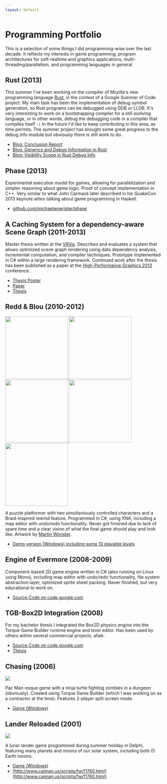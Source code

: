 ```yaml
---
layout: default
---
```


# Programming Portfolio
This is a selection of some things I did programming-wise over the last decade. It reflects my interests in game programming, program architectures for soft-realtime and graphics applications, multi-threading/parallelism, and programming languages in general.

## Rust (2013)
This summer I've been working on the compiler of Mozilla's new programming language [Rust](http://www.rust-lang.org), in the context of a Google Summer of Code project. My main task has been the implementation of debug symbol generation, so Rust programs can be debugged using GDB or LLDB. It's very interesting to work on a bootstrapping compiler for a still evolving language, or in other words, debug the debugging code in a compiler that compiles itself `:)` In the future I'd like to keep contributing in this area, as time permits. The summer project has brought some great progress to the debug info module but obviously there is still work to do.

* [Blog: Conclusion Report](http://michaelwoerister.github.io/2013/09/27/what-you-call-the-present.html)
* [Blog: Generics and Debug Information in Rust](http://michaelwoerister.github.io/2013/09/02/generics-and-debug-info.html)
* [Blog: Visibility Scope in Rust Debug Info](http://michaelwoerister.github.io/2013/08/03/visibility-scopes.html)

## Phase (2013)
Experimental execution model for games, allowing for parallelization and simpler reasoning about game logic. Proof of concept implementation in C++. Very similar to what John Carmack later described in his QuakeCon 2013 keynote when talking about game programming in Haskell.

* [github.com/michaelwoerister/phase](https://github.com/michaelwoerister/phase)

## A Caching System for a dependency-aware Scene Graph (2011-2013)
Master thesis written at the [VRVis](www.vrvis.at). Describes and evaluates a system that allows optimized scene graph rendering using data dependency analysis, incremental computation, and compiler techniques. Prototype implemented in C# within a large rendering framework. Continued work after the thesis has been published as a paper at the [High-Performance Graphics 2013](http://highperformancegraphics.org/) conference.

* [Thesis Poster](http://www.cg.tuwien.ac.at/research/publications/2012/Woerister_2012_ACS/Woerister_2012_ACS-Poster.pdf)
* [Paper](http://www.vrvis.at/publications/PB-VRVis-2013-018)
* [Thesis](http://www.cg.tuwien.ac.at/research/publications/2012/Woerister_2012_ACS/)


## Redd & Blou (2010-2012)
<a href="{{site.url}}/images/portfolio/rnb0.png">
  <img width="200px" src="{{site.url}}/images/portfolio/rnb0_thumb.jpg"></img>
</a>
<a href="{{site.url}}/images/portfolio/rnb1.png">
  <img width="200px" src="{{site.url}}/images/portfolio/rnb1_thumb.jpg"></img>
</a>
<a href="{{site.url}}/images/portfolio/rnb2.png">
  <img width="200px" src="{{site.url}}/images/portfolio/rnb2_thumb.jpg"></img>
</a>
<a href="{{site.url}}/images/portfolio/rnb3.png">
  <img width="200px" src="{{site.url}}/images/portfolio/rnb3_thumb.jpg"></img>
</a>
<a href="{{site.url}}/images/portfolio/rnb_editor.png">
  <img width="200px" src="{{site.url}}/images/portfolio/rnb_editor_thumb.jpg"></img>
</a>

A puzzle platformer with two simultaniously controlled characters and a Braid-inspired rewind feature. Programmed in C#, using XNA, including a map editor with undo/redo functionality. Never got finished due to lack of spare time and a clear vision of what the final game should play and look like. Artwork by [Martin Wörister](http://miascugh.multimediaart.at/).

* [Demo version (Windows) including some 10 playable levels](https://www.dropbox.com/s/g0p7z5dqsti21ru/ReddAndBlouDemo.zip)

## Engine of Evermore (2008-2009)
Component-based 2D game engine written in C# (also running on Linux using Mono), including map editor with undo/redo functionality, file system abstraction layer, optimized sprite sheet packing. Never finished, but very educational to work on.

* [Source Code on code.google.com](http://code.google.com/p/engineofevermore/)

## TGB-Box2D Integration (2008)
For my bachelor thesis I integrated the Box2D physics engine into the Torque Game Builder runtime engine and level editor. Has been used by others within several commercial projects, afaik.

* [Source Code on code.google.com](https://code.google.com/p/tgb-box2d-integration/)
* [Thesis](http://tgb-box2d-integration.googlecode.com/files/Integrating%20Box2D%20into%20TGB%201.0.pdf)


## Chasing (2006)
<img src="{{site.url}}/images/portfolio/chasing.png"></img>

Pac Man-esque game with a ninja turtle fighting zombies in a dungeon (obviously). Created using Torque Game Builder (which I was working on as a contractor at the time). Features 2-player split screen mode.

* [Game (Windows)](https://www.dropbox.com/s/sivl08tlffk5v6o/ChasingDemo.zip)

## Lander Reloaded (2001)
<img src="{{site.url}}/images/portfolio/lander.jpg"></img>

A lunar lander game programmed during summer holiday in Delphi, featuring many planets and moons of our solar system, including both (!) Earth moons.

* [Game (Windows)](https://www.dropbox.com/s/b4nk0l2ba1qpos6/LanderReloaded.zip)
* [http://www.caiman.us/scripts/fw/f1760.html](http://www.caiman.us/scripts/fw/f1760.html)
